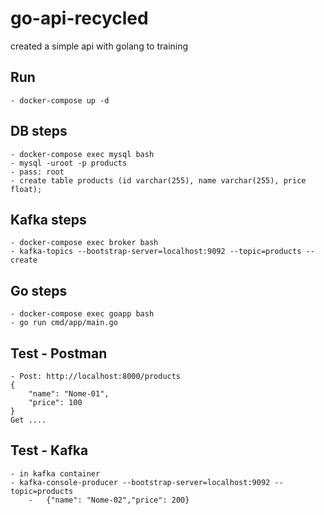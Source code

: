 # go-api-recycled
created a simple api with golang to training


## Run
    - docker-compose up -d
## DB steps 
    - docker-compose exec mysql bash
    - mysql -uroot -p products
    - pass: root
    - create table products (id varchar(255), name varchar(255), price float);

## Kafka steps
    - docker-compose exec broker bash
    - kafka-topics --bootstrap-server=localhost:9092 --topic=products --create

## Go steps 
    - docker-compose exec goapp bash
    - go run cmd/app/main.go

## Test - Postman
    - Post: http://localhost:8000/products
    {
        "name": "Nome-01",
        "price": 100
    }
    Get ....

## Test - Kafka
    - in kafka container
    - kafka-console-producer --bootstrap-server=localhost:9092 --topic=products
        -   {"name": "Nome-02","price": 200}